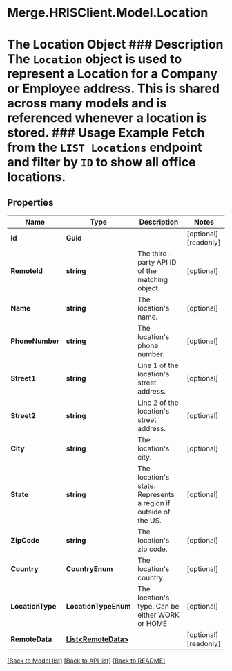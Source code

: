 # Merge.HRISClient.Model.Location
# The Location Object ### Description The `Location` object is used to represent a Location for a Company or Employee address. This is shared across many models and is referenced whenever a location is stored.  ### Usage Example Fetch from the `LIST Locations` endpoint and filter by `ID` to show all office locations.

## Properties

Name | Type | Description | Notes
------------ | ------------- | ------------- | -------------
**Id** | **Guid** |  | [optional] [readonly] 
**RemoteId** | **string** | The third-party API ID of the matching object. | [optional] 
**Name** | **string** | The location&#39;s name. | [optional] 
**PhoneNumber** | **string** | The location&#39;s phone number. | [optional] 
**Street1** | **string** | Line 1 of the location&#39;s street address. | [optional] 
**Street2** | **string** | Line 2 of the location&#39;s street address. | [optional] 
**City** | **string** | The location&#39;s city. | [optional] 
**State** | **string** | The location&#39;s state. Represents a region if outside of the US. | [optional] 
**ZipCode** | **string** | The location&#39;s zip code. | [optional] 
**Country** | **CountryEnum** | The location&#39;s country. | [optional] 
**LocationType** | **LocationTypeEnum** | The location&#39;s type. Can be either WORK or HOME | [optional] 
**RemoteData** | [**List&lt;RemoteData&gt;**](RemoteData.md) |  | [optional] [readonly] 

[[Back to Model list]](../README.md#documentation-for-models) [[Back to API list]](../README.md#documentation-for-api-endpoints) [[Back to README]](../README.md)

